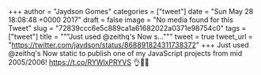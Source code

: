 
+++
author = "Jaydson Gomes"
categories = ["tweet"]
date = "Sun May 28 18:08:48 +0000 2017"
draft = false
image = "No media found for this Tweet"
slug = "72839ccc6e5c889ca1a61682022a0371e98754c0"
tags = ["tweet"]
title = """Just used @zeithq's Now s..."""
tweet = true
tweet_url = "https://twitter.com/jaydson/status/868891824311738372"
+++
Just used @zeithq's Now static to publish one of my JavaScript projects from mid 2005/2006! https://t.co/RYWlxPRYVS 👌🤘🚀
